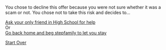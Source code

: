 You chose to decline this offer because you were not sure whether it was a scam or not. You chose not to take this risk and decides to...

[Ask your only friend in High School for help](friend.md)  
Or  
[Go back home and beg stepfamily to let you stay](step-family.md)

[Start Over](../kicked-out.md)
